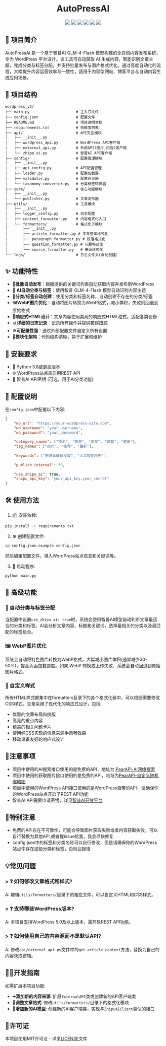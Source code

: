 <div align="center">
  <h1>AutoPressAI</h1>
</div>
<p align="center">
  <a href="https://www.python.org/"><img src="https://img.shields.io/badge/Python-3.8%2B-blue.svg"/></a>
  <a href="LICENSE"><img src="https://img.shields.io/badge/License-MIT-green.svg"/></a>
  <a href="https://wordpress.org/"><img src="https://img.shields.io/badge/Platform-WordPress-blue.svg"/></a>
  <a href="https://open.bigmodel.cn/"><img src="https://img.shields.io/badge/ZhipuAI-GLM--4--Flash-brightgreen.svg"/></a>
  <a href="https://github.com/Adoubf/AutoPressAI/issues"><img src="https://img.shields.io/github/issues/Adoubf/AutoPressAI.svg"/></a>
  <a href="https://github.com/Adoubf/AutoPressAI/commits/main"><img src="https://img.shields.io/github/last-commit/Adoubf/AutoPressAI.svg" /></a>
</p>

## 🧠  项目简介

AutoPressAI 是一个基于智普AI GLM-4-Flash 模型构建的全自动内容发布系统，专为 WordPress 平台设计。该工具可自动获取 AI 生成内容，智能识别文章主题，完成分类与标签分配，并支持批量发布与图片格式优化。通过高度自动化的流程，大幅提升内容运营效率与一致性，适用于内容型网站、博客平台与自动内容生成应用场景。

## 🧱 项目结构

```
wordpress_v2/
├── main.py                     # 主入口文件
├── config.json                 # 配置文件
├── README.md                   # 项目说明文档
├── requirements.txt            # 依赖库列表
├── api/                        # API交互模块
│   ├── __init__.py
│   ├── wordpress_api.py        # WordPress API客户端
│   ├── external_api.py         # 外部API(图片,内容)客户端
│   └── zhipu_ai.py             # 智普AI API客户端
├── config/                     # 配置管理模块
│   ├── __init__.py
│   ├── api_config.py           # API配置管理
│   ├── loader.py               # 配置加载器
│   ├── validator.py            # 配置验证器
│   └── taxonomy_converter.py   # 分类标签转换器
├── core/                       # 核心功能模块
│   ├── __init__.py
│   └── publisher.py            # 文章发布器
├── utils/                      # 工具模块
│   ├── __init__.py
│   ├── logger_config.py        # 日志配置
│   ├── content_formatter.py    # 内容格式化入口
│   └── formatters/             # 格式化子模块
│       ├── __init__.py
│       ├── article_formatter.py # 文章整体格式化
│       ├── paragraph_formatter.py # 段落格式化
│       ├── question_formatter.py # 问题格式化
│       └── source_formatter.py   # 来源格式化
└── logs/                       # 日志文件夹(自动创建)
```

## ✨ 功能特性

- 🔄**批量自动发布**：根据提供的关键词列表自动获取内容并发布到WordPress
- 🧠 **AI自动分类与标签**：使用智普 GLM-4-Flash 模型自动识别内容主题
- 🧾**分类/标签自动创建**：使用分类和标签名称，自动创建不存在的分类/标签
- 🖼️**WebP图片优化**：自动将图片转换为WebP格式，减小体积，失败则回退到原始格式
- 📱**响应式HTML设计**：文章内容使用美观的响应式HTML格式，适配各类设备
- 📊**详细的日志记录**：记录所有操作并提供错误跟踪
- ⚙️**可配置性强**：通过外部配置文件自定义所有设置
- 🧩**模块化架构**：代码结构清晰，易于扩展和维护

## 🧱 安装要求

- 🐍 Python 3.8或更高版本
- 🌐 WordPress站点需启用REST API
- 🔑 智普AI API密钥 (可选，用于AI分类功能)

## 🧾 配置说明

在`config.json`中配置以下内容:

```json
{
    "wp_url": "https://your-wordpress-site.com",
    "wp_username": "your_username",
    "wp_password": "your_password",
    
    "category_names": ["技术", "旅游", "美食", "体育", "健康"],
    "tag_names": ["热门", "推荐", "最新"],
    
    "keywords": ["旅游业最新发展", "人工智能应用"],
    
    "publish_interval": 30,
    
    "use_zhipu_ai": true,
    "zhipu_api_key": "your_api_key.your_secret"
}
```

## 🛠️ 使用方法

1. 📦 安装依赖:
```bash
pip install -r requirements.txt
```

2. ⚙️ 创建配置文件:
```bash
cp config.json.example config.json
```
然后编辑配置文件，填入WordPress站点信息和关键词等。

3. 🚀 启动程序:
```bash
python main.py
```

## 🧬 高级功能

### 📌 自动分类与标签分配

当配置中设置`use_zhipu_ai: true`时，系统会使用智普AI模型自动判断文章最适合的分类和标签。AI会分析文章内容、标题和关键词，选择最相关的分类以及最匹配的标签组合。

### 🖼️ WebP图片优化

系统会自动将特色图片转换为WebP格式，大幅减小图片体积(通常减少30-50%)，提高页面加载速度。如果 WebP 转换或上传失败，系统会自动回退到原始图片格式。

### 🎨 自定义样式

所有HTML样式都集中在formatters目录下的各个格式化器中，可以根据需要修改CSS样式。文章采用了现代化的响应式设计，包括:

- 优雅的文章布局和排版
- 高亮的重点内容
- 精美的相关问题卡片
- 使用纯CSS实现的信息来源手风琴效果
- 移动设备友好的响应式设计

## 📎注意事项
- 项目中使用的AI搜索接口使用的是免费的API，地址为 [PearAPI-AI网络搜索](https://api.pearktrue.cn/info/362)
- 项目中使用的获取图片接口使用的是免费的API，地址为[PearAPI-自定义随机缩略图](https://api.pearktrue.cn/info/326)
- 项目中使用的WordPress API接口使用的是WordPress自带的API，请确保你的WordPress站点开启了REST API功能
- 智普AI API需要申请密钥，详见[智普AI开放平台](https://open.bigmodel.cn/)

## 📎特别注意
- 免费的API存在不可靠性，可能会导致图片获取失败或者内容获取失败，可以自行替换为其他API,或者提issue给我，我会尽快修复
- config.json中的标签和分类名称可以自行修改，但是请确保你的WordPress站点中存在这些分类和标签，否则会报错

## 💡常见问题

### > ❓ 如何修改文章格式和样式?
A: 编辑`utils/formatters/`目录下的相应文件，可以自定义HTML和CSS样式。

### > ❓ 支持哪些WordPress版本?
A: 本项目支持WordPress 5.0及以上版本，需开启REST API功能。

### > ❓ 如何使用自己的内容源而不是默认API?
A: 修改`api/external_api.py`文件中的`get_article_content`方法，替换为自己的内容获取逻辑。

## 👨‍💻开发指南

如需扩展本项目功能:

- ➕**添加新的内容来源**: 扩展`ExternalAPI`类或创建新的API客户端类
- 🎨**调整文章格式**: 修改`utils/formatters/`目录下的格式化模块
- **🤖增加新的AI模型**: 创建新的AI客户端类，实现与`ZhipuAIClient`类似的接口

## 📜许可证

本项目使用MIT许可证 - 详见[LICENSE](https://github.com/Adoubf/AutoPressAI/blob/v1.0/LICENSE)文件

